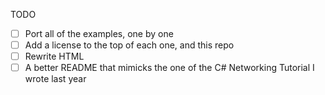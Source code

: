TODO
 - [ ] Port all of the examples, one by one
 - [ ] Add a license to the top of each one, and this repo
 - [ ] Rewrite HTML
 - [ ] A better README that mimicks the one of the C# Networking Tutorial I wrote last year
